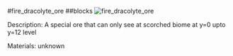 #fire_dracolyte_ore
##blocks
![fire_dracolyte_ore](https://dragon-force-studio.com/images/EF_wiki/fire_dracolyte_ore.png)

Description:  A special ore that can only see at scorched biome at y=0 upto y=12 level 

Materials:   unknown